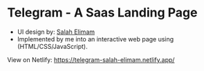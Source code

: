 # Telegram - A Saas Landing Page

- UI design by: [Salah Elimam](https://dribbble.com/shots/3778673-Dory-Telegram-Saas-Landing-Pages)
- Implemented by me into an interactive web page using (HTML/CSS/JavaScript).

View on Netlify: https://telegram-salah-elimam.netlify.app/
